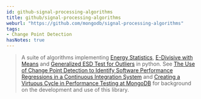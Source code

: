 ```yaml
---
id: github-signal-processing-algorithms
title: github/signal-processing-algorithms
weburl: "https://github.com/mongodb/signal-processing-algorithms"
tags:
- Change Point Detection
hasNotes: true
---
```


> A suite of algorithms implementing [Energy Statistics](https://en.wikipedia.org/wiki/Energy_distance), [E-Divisive with Means](https://arxiv.org/pdf/1306.4933.pdf) and [Generalized ESD Test for Outliers](https://www.itl.nist.gov/div898/handbook/eda/section3/eda35h3.htm) in python. See [The Use of Change Point Detection to Identify Software Performance Regressions in a Continuous Integration System](https://dl.acm.org/doi/abs/10.1145/3358960.3375791) and [Creating a Virtuous Cycle in Performance Testing at MongoDB](https://dl.acm.org/doi/pdf/10.1145/3427921.3450234) for background on the development and use of this library.
